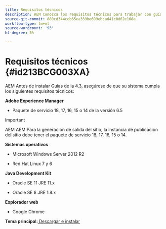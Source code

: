```yaml
---
title: Requisitos técnicos
description: AEM Conozca los requisitos técnicos para trabajar con guías de
source-git-commit: 880cd344ceb65ea339be699ebcad41c0d62e168a
workflow-type: tm+mt
source-wordcount: '93'
ht-degree: 5%

---
```


# Requisitos técnicos {#id213BCG003XA}

AEM Antes de instalar Guías de la 4.3, asegúrese de que su sistema cumpla los siguientes requisitos técnicos:

**Adobe Experience Manager**

- Paquete de servicio 18, 17, 16, 15 o 14 de la versión 6.5

>[!IMPORTANT]
>
> AEM AEM Para la generación de salida del sitio, la instancia de publicación del sitio debe tener el paquete de servicio 18, 17, 16, 15 o 14.

**Sistemas operativos**

- Microsoft Windows Server 2012 R2

- Red Hat Linux 7 y 6


**Java Development Kit**

- Oracle SE 11 JRE 11.x

- Oracle SE 8 JRE 1.8.x


**Explorador web**

- Google Chrome


**Tema principal:**[ Descargar e instalar](download-install.md)
